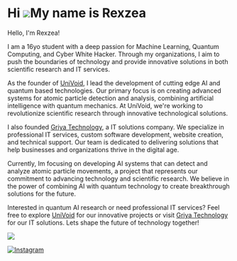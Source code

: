 Hi ![](https://user-images.githubusercontent.com/18350557/176309783-0785949b-9127-417c-8b55-ab5a4333674e.gif)My name is Rexzea
==============================================================================================================================

Hello, I'm Rexzea!

I am a 16yo student with a deep passion for Machine Learning, Quantum Computing, and Cyber White Hacker. Through my organizations, I aim to push the boundaries of technology and provide innovative solutions in both scientific research and IT services.

As the founder of [UniVoid](https://github.com/IVerse-VDV), I lead the development of cutting edge AI and quantum based technologies. Our primary focus is on creating advanced systems for atomic particle detection and analysis, combining artificial intelligence with quantum mechanics. At UniVoid, we're working to revolutionize scientific research through innovative technological solutions.

I also founded [Griya Technology](https://github.com/Griya-Technology), a IT solutions company. We specialize in professional IT services, custom software development, website creation, and technical support. Our team is dedicated to delivering solutions that help businesses and organizations thrive in the digital age.

Currently, Im focusing on developing AI systems that can detect and analyze atomic particle movements, a project that represents our commitment to advancing technology and scientific research. We believe in the power of combining AI with quantum technology to create breakthrough solutions for the future.

Interested in quantum AI research or need professional IT services? Feel free to explore [UniVoid](https://github.com/IVerse-VDV) for our innovative projects or visit [Griya Technology](https://github.com/Griya-Technology) for our IT solutions. Lets shape the future of technology together!





![](https://github-readme-stats.vercel.app/api/top-langs/?username=rexzea&theme=ambient_gradient&hide_border=false&include_all_commits=true&count_private=false&layout=compact)


[![Instagram](https://img.shields.io/badge/Instagram-%23E4405F.svg?logo=Instagram&logoColor=white)]([https://instagram.com/alzennora](https://www.instagram.com/alzennora/profilecard/?igsh=Ym8wZHFjcWRxaWhx)) 
<!-- Proudly created with GPRM ( https://gprm.itsvg.in ) -->
